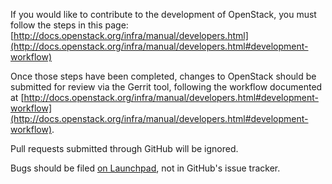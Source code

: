 If you would like to contribute to the development of OpenStack,
you must follow the steps in this page:
[http://docs.openstack.org/infra/manual/developers.html](http://docs.openstack.org/infra/manual/developers.html#development-workflow)

Once those steps have been completed, changes to OpenStack
should be submitted for review via the Gerrit tool, following
the workflow documented at [http://docs.openstack.org/infra/manual/developers.html#development-workflow](http://docs.openstack.org/infra/manual/developers.html#development-workflow).

Pull requests submitted through GitHub will be ignored.

Bugs should be filed [on Launchpad](https://bugs.launchpad.net/cinder),
not in GitHub's issue tracker.
